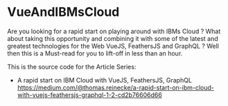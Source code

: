 # VueAndIBMsCloud


Are you looking for a rapid start on playing around with IBMs Cloud ? What about taking this opportunity and combining it with some of the latest and greatest technologies for the Web VueJS, FeathersJS and GraphQL ? Well then this is a Must-read for you to lift-off in less than an hour.

This is the source code for the Article Series:

* A rapid start on IBM Cloud with VueJS, FeathersJS, GraphQL 
  https://medium.com/@thomas.reinecke/a-rapid-start-on-ibm-cloud-with-vuejs-feathersjs-graphql-1-2-cd2b76606d66

